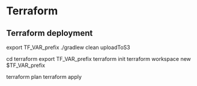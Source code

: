 # Terraform 


## Terraform deployment


export TF_VAR_prefix <your-user-name>
./gradlew clean uploadToS3


cd terraform
export TF_VAR_prefix <your-user-name>
terraform init
terraform workspace new $TF_VAR_prefix


terraform plan
terraform apply


